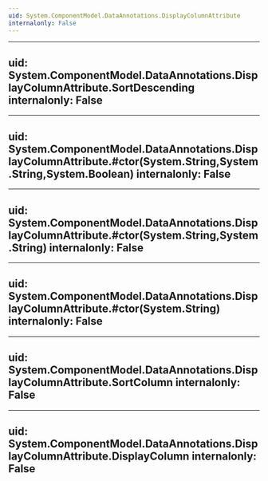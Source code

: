 ```yaml
---
uid: System.ComponentModel.DataAnnotations.DisplayColumnAttribute
internalonly: False
---
```


---
uid: System.ComponentModel.DataAnnotations.DisplayColumnAttribute.SortDescending
internalonly: False
---

---
uid: System.ComponentModel.DataAnnotations.DisplayColumnAttribute.#ctor(System.String,System.String,System.Boolean)
internalonly: False
---

---
uid: System.ComponentModel.DataAnnotations.DisplayColumnAttribute.#ctor(System.String,System.String)
internalonly: False
---

---
uid: System.ComponentModel.DataAnnotations.DisplayColumnAttribute.#ctor(System.String)
internalonly: False
---

---
uid: System.ComponentModel.DataAnnotations.DisplayColumnAttribute.SortColumn
internalonly: False
---

---
uid: System.ComponentModel.DataAnnotations.DisplayColumnAttribute.DisplayColumn
internalonly: False
---
